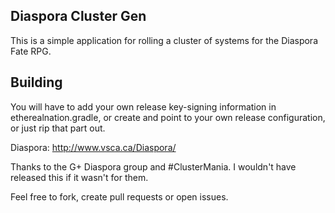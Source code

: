 ## Diaspora Cluster Gen

This is a simple application for rolling a cluster of systems for the Diaspora Fate RPG.

## Building

You will have to add your own release key-signing information in etherealnation.gradle, or create and point to your own release configuration, or just rip that part out.

Diaspora: http://www.vsca.ca/Diaspora/

Thanks to the G+ Diaspora group and #ClusterMania. I wouldn't have released this if it wasn't for them.

Feel free to fork, create pull requests or open issues.
